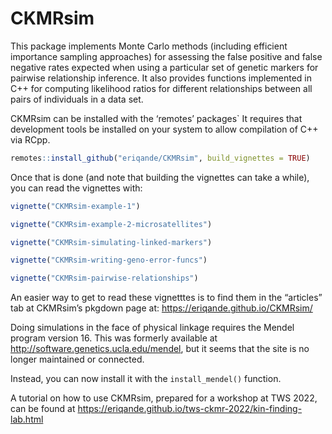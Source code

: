 CKMRsim
================

This package implements Monte Carlo methods (including efficient
importance sampling approaches) for assessing the false positive and
false negative rates expected when using a particular set of genetic
markers for pairwise relationship inference. It also provides functions
implemented in C++ for computing likelihood ratios for different
relationships between all pairs of individuals in a data set.

CKMRsim can be installed with the ‘remotes’ packages\` It requires that
development tools be installed on your system to allow compilation of
C++ via RCpp.

``` r
remotes::install_github("eriqande/CKMRsim", build_vignettes = TRUE)
```

Once that is done (and note that building the vignettes can take a
while), you can read the vignettes with:

``` r
vignette("CKMRsim-example-1")

vignette("CKMRsim-example-2-microsatellites")

vignette("CKMRsim-simulating-linked-markers")

vignette("CKMRsim-writing-geno-error-funcs")

vignette("CKMRsim-pairwise-relationships")
```

An easier way to get to read these vignetttes is to find them in the
“articles” tab at CKMRsim’s pkgdown page at:
<https://eriqande.github.io/CKMRsim/>

Doing simulations in the face of physical linkage requires the Mendel
program version 16. This was formerly available at
<http://software.genetics.ucla.edu/mendel>, but it seems that the site
is no longer maintained or connected.

Instead, you can now install it with the `install_mendel()` function.

A tutorial on how to use CKMRsim, prepared for a workshop at TWS 2022, can be found at
https://eriqande.github.io/tws-ckmr-2022/kin-finding-lab.html
